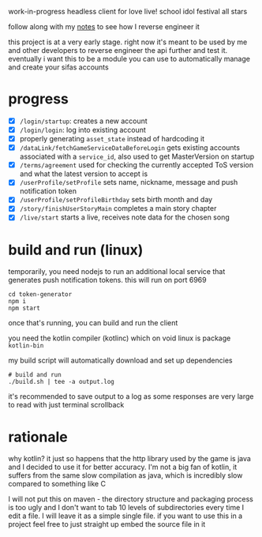 work-in-progress headless client for love live! school idol festival
all stars

follow along with my [notes](https://github.com/Francesco149/reversing-sifas)
to see how I reverse engineer it

this project is at a very early stage. right now it's meant to be used by
me and other developers to reverse engineer the api further and test it.
eventually i want this to be a module you can use to automatically manage
and create your sifas accounts

# progress
- [x] `/login/startup`: creates a new account
- [x] `/login/login`: log into existing account
- [x] properly generating `asset_state` instead of hardcoding it
- [x] `/dataLink/fetchGameServiceDataBeforeLogin` gets existing accounts
  associated with a `service_id`, also used to get MasterVersion on
  startup
- [x] `/terms/agreement` used for checking the currently accepted ToS
  version and what the latest version to accept is
- [x] `/userProfile/setProfile` sets name, nickname, message and push
  notification token
- [x] `/userProfile/setProfileBirthday` sets birth month and day
- [x] `/story/finishUserStoryMain` completes a main story chapter
- [x] `/live/start` starts a live, receives note data for the chosen song

# build and run (linux)
temporarily, you need nodejs to run an additional local service that
generates push notification tokens. this will run on port 6969

```
cd token-generator
npm i
npm start
```

once that's running, you can build and run the client

you need the kotlin compiler (kotlinc) which on void linux is package
`kotlin-bin`

my build script will automatically download and set up dependencies

```
# build and run
./build.sh | tee -a output.log
```

it's recommended to save output to a log as some responses are very large
to read with just terminal scrollback

# rationale
why kotlin? it just so happens that the http library used by the game is
java and I decided to use it for better accuracy. I'm not a big fan of
kotlin, it suffers from the same slow compilation as java, which is
incredibly slow compared to something like C

I will not put this on maven - the directory structure and packaging
process is too ugly and I don't want to tab 10 levels of subdirectories
every time I edit a file. I will leave it as a simple single file.
if you want to use this in a project feel free to just straight up
embed the source file in it
